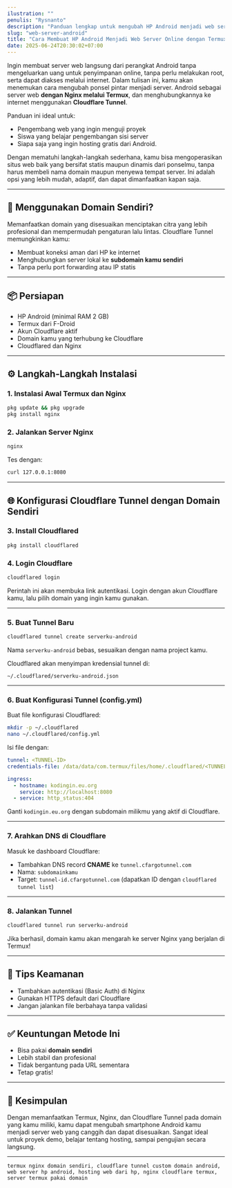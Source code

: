 ```yaml
---
ilustration: ""
penulis: "Rysnanto"
description: "Panduan lengkap untuk mengubah HP Android menjadi web server online menggunakan Termux, Nginx, dan Cloudflare Tunnel dengan domain sendiri. Hosting gratis tanpa root dan tanpa IP publik."
slug: "web-server-android"
title: "Cara Membuat HP Android Menjadi Web Server Online dengan Termux, Nginx, dan Custom Domain Cloudflare Tunnel"
date: 2025-06-24T20:30:02+07:00
---
```

Ingin membuat server web langsung dari perangkat Android tanpa mengeluarkan uang untuk penyimpanan online, tanpa perlu melakukan root, serta dapat diakses melalui internet. Dalam tulisan ini, kamu akan menemukan cara mengubah ponsel pintar menjadi server. Android sebagai server web **dengan Nginx melalui Termux**, dan menghubungkannya ke internet menggunakan **Cloudflare Tunnel**.

Panduan ini ideal untuk:
- Pengembang web yang ingin menguji proyek
- Siswa yang belajar pengembangan sisi server
- Siapa saja yang ingin hosting gratis dari Android.

Dengan mematuhi langkah-langkah sederhana, kamu bisa mengoperasikan situs web baik yang bersifat statis maupun dinamis dari ponselmu, tanpa harus membeli nama domain maupun menyewa tempat server. Ini adalah opsi yang lebih mudah, adaptif, dan dapat dimanfaatkan kapan saja.

---

## 🎯 Menggunakan Domain Sendiri?

Memanfaatkan domain yang disesuaikan menciptakan citra yang lebih profesional dan mempermudah pengaturan lalu lintas. Cloudflare Tunnel memungkinkan kamu:
- Membuat koneksi aman dari HP ke internet
- Menghubungkan server lokal ke **subdomain kamu sendiri**
- Tanpa perlu port forwarding atau IP statis

---

## 📦 Persiapan

- HP Android (minimal RAM 2 GB)
- Termux dari F-Droid
- Akun Cloudflare aktif
- Domain kamu yang terhubung ke Cloudflare
- Cloudflared dan Nginx

---

## ⚙️ Langkah-Langkah Instalasi

### 1. Instalasi Awal Termux dan Nginx

```bash
pkg update && pkg upgrade
pkg install nginx
```

### 2. Jalankan Server Nginx

```bash
nginx
```

Tes dengan:
```bash
curl 127.0.0.1:8080
```

---

## 🌐 Konfigurasi Cloudflare Tunnel dengan Domain Sendiri

### 3. Install Cloudflared

```bash
pkg install cloudflared
```

### 4. Login Cloudflare

```bash
cloudflared login
```

Perintah ini akan membuka link autentikasi. Login dengan akun Cloudflare kamu, lalu pilih domain yang ingin kamu gunakan.

---

### 5. Buat Tunnel Baru

```bash
cloudflared tunnel create serverku-android
```

Nama `serverku-android` bebas, sesuaikan dengan nama project kamu.

Cloudflared akan menyimpan kredensial tunnel di:

```
~/.cloudflared/serverku-android.json
```

---

### 6. Buat Konfigurasi Tunnel (config.yml)

Buat file konfigurasi Cloudflared:

```bash
mkdir -p ~/.cloudflared
nano ~/.cloudflared/config.yml
```

Isi file dengan:

```yaml
tunnel: <TUNNEL-ID>
credentials-file: /data/data/com.termux/files/home/.cloudflared/<TUNNEL-ID>.json

ingress:
  - hostname: kodingin.eu.org
    service: http://localhost:8080
  - service: http_status:404
```

Ganti `kodingin.eu.org` dengan subdomain milikmu yang aktif di Cloudflare.

---

### 7. Arahkan DNS di Cloudflare

Masuk ke dashboard Cloudflare:
- Tambahkan DNS record **CNAME** ke `tunnel.cfargotunnel.com`
- Nama: `subdomainkamu`
- Target: `tunnel-id.cfargotunnel.com` (dapatkan ID dengan `cloudflared tunnel list`)

---

### 8. Jalankan Tunnel

```bash
cloudflared tunnel run serverku-android
```

Jika berhasil, domain kamu akan mengarah ke server Nginx yang berjalan di Termux!

---

## 🔐 Tips Keamanan

- Tambahkan autentikasi (Basic Auth) di Nginx
- Gunakan HTTPS default dari Cloudflare
- Jangan jalankan file berbahaya tanpa validasi

---

## ✅ Keuntungan Metode Ini

- Bisa pakai **domain sendiri**
- Lebih stabil dan profesional
- Tidak bergantung pada URL sementara
- Tetap gratis!

---

## 🧾 Kesimpulan

Dengan memanfaatkan Termux, Nginx, dan Cloudflare Tunnel pada domain yang kamu miliki, kamu dapat mengubah smartphone Android kamu menjadi server web yang canggih dan dapat disesuaikan. Sangat ideal untuk proyek demo, belajar tentang hosting, sampai pengujian secara langsung.

---

```
termux nginx domain sendiri, cloudflare tunnel custom domain android, web server hp android, hosting web dari hp, nginx cloudflare termux, server termux pakai domain
```